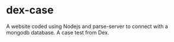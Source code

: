# dex-case
A website coded using Nodejs and parse-server to connect with a mongodb database. A case test from Dex.

